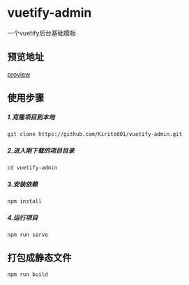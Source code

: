 # vuetify-admin
一个vuetify后台基础模板
## 预览地址
<a href="http://fhluo.gitee.io/vuetify-admin" target="_blank">proview</a>
## 使用步骤
##### 1.克隆项目到本地
`git clone https://github.com/Kirito001/vuetify-admin.git`
##### 2.进入刚下载的项目目录
`cd vuetify-admin`
##### 3.安装依赖
`npm install`
##### 4.运行项目
`npm run serve`
## 打包成静态文件
`npm run build`
